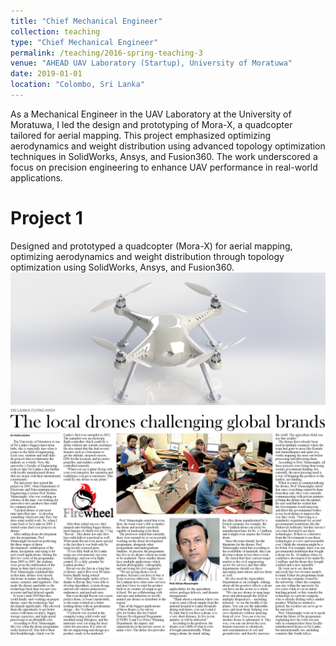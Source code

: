 ```yaml
---
title: "Chief Mechanical Engineer"
collection: teaching
type: "Chief Mechanical Engineer"
permalink: /teaching/2016-spring-teaching-3
venue: "AHEAD UAV Laboratory (Startup), University of Moratuwa"
date: 2019-01-01
location: "Colombo, Sri Lanka"
---
```


As a Mechanical Engineer in the UAV Laboratory at the University of Moratuwa, I led the design and prototyping of Mora-X, a quadcopter tailored for aerial mapping. This project emphasized optimizing aerodynamics and weight distribution using advanced topology optimization techniques in SolidWorks, Ansys, and Fusion360. The work underscored a focus on precision engineering to enhance UAV performance in real-world applications.

Project 1
======

Designed and prototyped a quadcopter (Mora-X) for aerial mapping, optimizing aerodynamics and weight distribution through topology optimization using SolidWorks, Ansys, and Fusion360.
![MORA-X](E8.JPG)
![AHEAD](af8770a0_31731_10.jpg)
